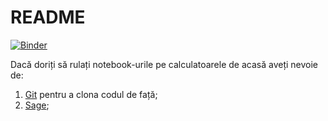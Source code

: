 # README #


[![Binder](https://mybinder.org/badge_logo.svg)](https://mybinder.org/v2/gh/adhalanay/curs-id/HEAD)

Dacă doriți să rulați notebook-urile pe calculatoarele de acasă aveți nevoie de:
1. [Git](https://git-scm.com/) pentru a clona codul de față;
2. [Sage](https://sagemath.org/);



